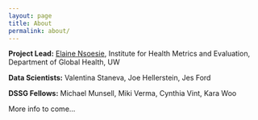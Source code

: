 ```yaml
---
layout: page
title: About
permalink: about/
---
```


**Project Lead:**
[Elaine Nsoesie](http://globalhealth.washington.edu/faculty/elaine-nsoesie),
Institute for Health Metrics and Evaluation, Department of Global Health, UW

**Data Scientists:** Valentina Staneva, Joe Hellerstein, Jes Ford

**DSSG Fellows:** Michael Munsell, Miki Verma, Cynthia Vint, Kara Woo

More info to come...
